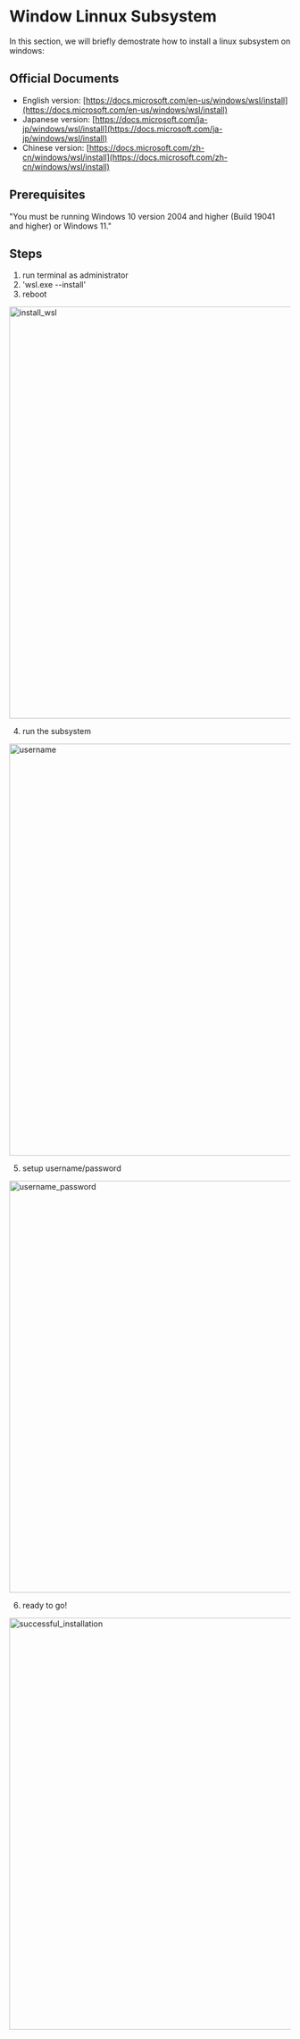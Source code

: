 # Window Linnux Subsystem
In this section, we will briefly demostrate how to install a linux subsystem on windows:

## Official Documents
- English version: [https://docs.microsoft.com/en-us/windows/wsl/install](https://docs.microsoft.com/en-us/windows/wsl/install)
- Japanese version: [https://docs.microsoft.com/ja-jp/windows/wsl/install](https://docs.microsoft.com/ja-jp/windows/wsl/install)
- Chinese version: [https://docs.microsoft.com/zh-cn/windows/wsl/install](https://docs.microsoft.com/zh-cn/windows/wsl/install)

## Prerequisites
"You must be running Windows 10 version 2004 and higher (Build 19041 and higher) or Windows 11."

## Steps
1. run terminal as administrator
2. 'wsl.exe --install'
3. reboot

<img width="738" alt="install_wsl" src="https://user-images.githubusercontent.com/40289485/187106933-9578a013-0d22-40a6-95af-20d97838400e.PNG">


4. run the subsystem 

<img width="738" alt="username" src="https://user-images.githubusercontent.com/40289485/187106625-714e1b8d-fc29-4995-b414-48040dffdfb7.PNG">

5. setup username/password

<img width="738" alt="username_password" src="https://user-images.githubusercontent.com/40289485/187106674-2129caf0-ec72-4632-93a1-7f2e63519174.PNG">

6. ready to go!

<img width="738" alt="successful_installation" src="https://user-images.githubusercontent.com/40289485/187106730-1f1de14d-9d47-496d-8a57-73303413d83f.PNG">
